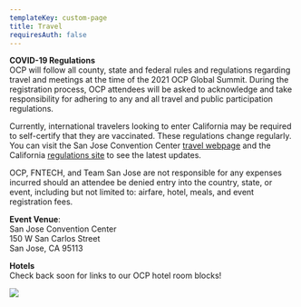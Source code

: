 ```yaml
---
templateKey: custom-page
title: Travel
requiresAuth: false
---
```

**COVID-19 Regulations**\
OCP will follow all county, state and federal rules and regulations regarding travel and meetings at the time of the 2021 OCP Global Summit. During the registration process, OCP attendees will be asked to acknowledge and take responsibility for adhering to any and all travel and public participation regulations. 

Currently, international travelers looking to enter California may be required to self-certify that they are vaccinated. These regulations change regularly. You can visit the San Jose Convention Center [travel webpage](https://www.sanjose.org/sanjoselove/travel) and the California [regulations site](https://covid19.ca.gov/safer-economy/) to see the latest updates. 

OCP, FNTECH, and Team San Jose are not responsible for any expenses incurred should an attendee be denied entry into the country, state, or event, including but not limited to: airfare, hotel, meals, and event registration fees.

**Event Venue**: \
San Jose Convention Center\
150 W San Carlos Street\
San Jose, CA 95113

**Hotels**\
Check back soon for links to our OCP hotel room blocks!

![](/img/5be413b49634c8549c9c814ccf230b985c20a6eb.jpg)